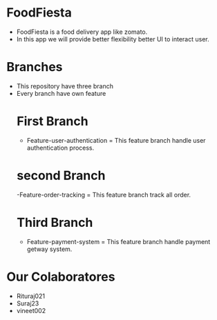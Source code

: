 # FoodFiesta
- FoodFiesta is a food delivery app like zomato.
- In this app we will provide better flexibility better UI to interact user.

# Branches
- This repository have three branch
- Every branch have own feature
  # First Branch
  - Feature-user-authentication = This feature branch handle user authentication process.
  # second Branch
  -Feature-order-tracking = This feature branch track all order.
  # Third Branch
  - Feature-payment-system = This feature branch handle payment getway system.

# Our Colaboratores
- Rituraj021
- Suraj23
- vineet002
